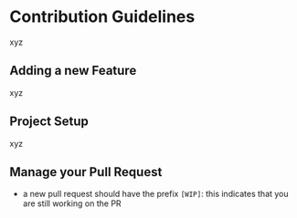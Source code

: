 # Contribution Guidelines

xyz

## Adding a new Feature

xyz

## Project Setup

xyz

## Manage your Pull Request

- a new pull request should have the prefix `[WIP]`: this indicates that you are still working on the PR
